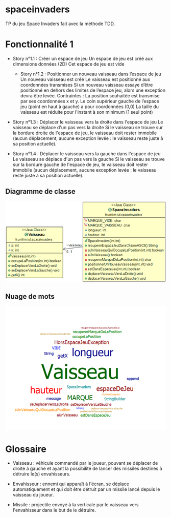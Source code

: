 # spaceinvaders

TP du jeu Space Invaders fait avec la méthode TDD.

# Fonctionnalité 1

- Story n°1.1 : Créer un espace de jeu
  Un espace de jeu est créé aux dimensions données (2D) Cet espace de jeu est vide

  - Story n°1.2 : Positionner un nouveau vaisseau dans l’espace de jeu
    Un nouveau vaisseau est créé Le vaisseau est positionné aux coordonnées transmises Si un nouveau vaisseau essaye d’être positionné en dehors des limites de l’espace jeu, alors une exception devra être levée. Contraintes : La position souhaitée est transmise par ses coordonnées x et y. Le coin supérieur gauche de l’espace jeu (point en haut à gauche) a pour coordonnées (0,0) La taille du vaisseau est réduite pour l'instant à son minimum (1 seul point)

- Story n°1.3 : Déplacer le vaisseau vers la droite dans l'espace de jeu
  Le vaisseau se déplace d'un pas vers la droite Si le vaisseau se trouve sur la bordure droite de l'espace de jeu, le vaisseau doit rester immobile (aucun déplacement, aucune exception levée : le vaisseau reste juste à sa position actuelle).

- Story n°1.4 : Déplacer le vaisseau vers la gauche dans l'espace de jeu
  Le vaisseau se déplace d'un pas vers la gauche Si le vaisseau se trouve sur la bordure gauche de l'espace de jeu, le vaisseau doit rester immobile (aucun déplacement, aucune exception levée : le vaisseau reste juste à sa position actuelle).

## Diagramme de classe

![S1_DiagrammeDeClasse](/spaceInvaders/images/S1_modelUcls.png)

## Nuage de mots

![S1_NuageDeMots](/spaceInvaders/images/S1_CodeWordCloud.png)

# Glossaire

- Vaisseau : véhicule commandé par le joueur, pouvant se déplacer de droite à gauche et ayant la possibilité de lancer des missiles destinés à détruire le(s) envahisseurs.

- Envahisseur : ennemi qui apparaît à l'écran, se déplace automatiquement et qui doit être détruit par un missile lancé depuis le vaisseau du joueur.

- Missile : projectile envoyé à la verticale par le vaisseau vers l'envahisseur dans le but de le détruire.
